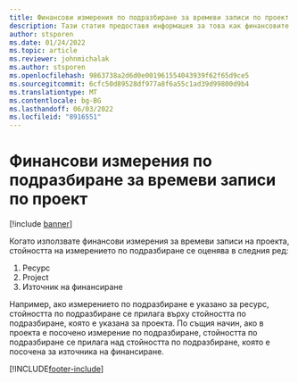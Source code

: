 ```yaml
---
title: Финансови измерения по подразбиране за времеви записи по проект
description: Тази статия предоставя информация за това как финансовите измерения по подразбиране се прилагат към записите за време.
author: stsporen
ms.date: 01/24/2022
ms.topic: article
ms.reviewer: johnmichalak
ms.author: stsporen
ms.openlocfilehash: 9863738a2d6d0e001961554043939f62f65d9ce5
ms.sourcegitcommit: 6cfc50d89528df977a8f6a55c1ad39d99800d9b4
ms.translationtype: MT
ms.contentlocale: bg-BG
ms.lasthandoff: 06/03/2022
ms.locfileid: "8916551"
---
```

# <a name="defaulting-financial-dimensions-for-project-time-entries"></a>Финансови измерения по подразбиране за времеви записи по проект

[!include [banner](../includes/banner.md)]

Когато използвате финансови измерения за времеви записи на проекта, стойността на измерението по подразбиране се оценява в следния ред:

1. Ресурс
2. Project
3. Източник на финансиране

Например, ако измерението по подразбиране е указано за ресурс, стойността по подразбиране се прилага върху стойността по подразбиране, която е указана за проекта. По същия начин, ако в проекта е посочено измерение по подразбиране, стойността по подразбиране се прилага над стойността по подразбиране, която е посочена за източника на финансиране.

[!INCLUDE[footer-include](../includes/footer-banner.md)]

